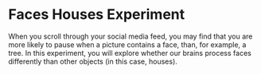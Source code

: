 # Faces Houses Experiment

When you scroll through your social media feed, you may find that you are more likely to pause when a picture contains a face, than, for example, a tree. In this experiment, you will explore whether our brains process faces differently than other objects (in this case, houses).
